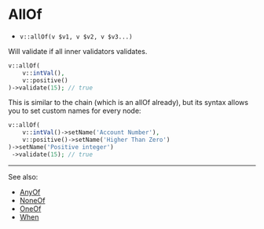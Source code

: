 # AllOf

- `v::allOf(v $v1, v $v2, v $v3...)`

Will validate if all inner validators validates.

```php
v::allOf(
    v::intVal(),
    v::positive()
)->validate(15); // true
```

This is similar to the chain (which is an allOf already), but
its syntax allows you to set custom names for every node:

```php
v::allOf(
    v::intVal()->setName('Account Number'),
    v::positive()->setName('Higher Than Zero')
)->setName('Positive integer')
 ->validate(15); // true
```

***
See also:

  * [AnyOf](AnyOf.md)
  * [NoneOf](NoneOf.md)
  * [OneOf](OneOf.md)
  * [When](When.md)
